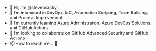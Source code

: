 - 👋 Hi, I’m @steveosacky
- 👀 I’m interested in DevOps, IaC, Automation Scripting, Team Building, and Process Improvement
- 🌱 I’m currently learning Azure Administration, Azure DevOps Solutions, and GitHub Actions
- 💞️ I’m looking to collaborate on GitHub Advanced Security and GitHub Actions
- 📫 How to reach me... :wave:

<!---
steveosacky/steveosacky is a ✨ special ✨ repository because its `README.md` (this file) appears on your GitHub profile.
You can click the Preview link to take a look at your changes.
--->
